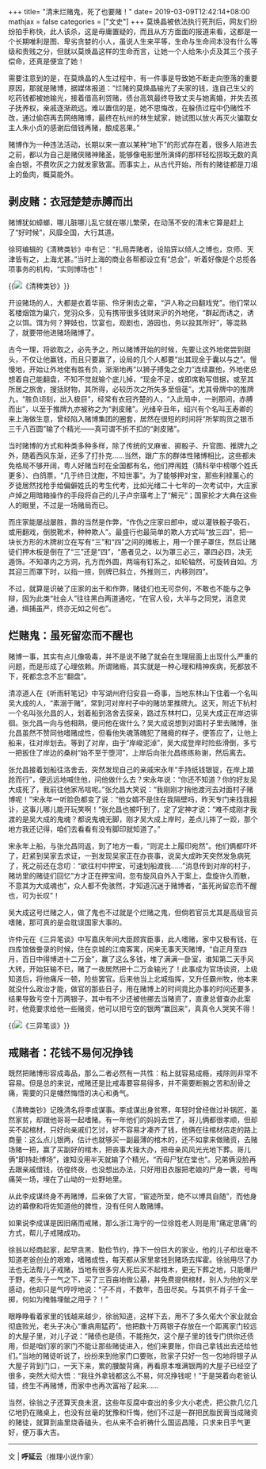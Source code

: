 +++
title= "清末烂赌鬼，死了也要赌！"
date= 2019-03-09T12:42:14+08:00
mathjax = false
categories = ["文史"]
+++
莫焕晶被依法执行死刑后，网友们纷纷拍手称快，此人该杀，这是毋庸置疑的，而且从方方面面的报道来看，这都是一个长期唯利是图、卑劣贪婪的小人，虽说人生来平等，生命与生命间本没有什么等级和贵贱之分，但就以莫焕晶这样的生命而言，让她一个人给朱小贞及其三个孩子偿命，还真是便宜了她！

需要注意到的是，在莫焕晶的人生过程中，有一件事是导致她不断走向堕落的重要原因，那就是赌博，据媒体报道：“烂赌的莫焕晶输光了夫家的钱，连自己生父的吃药钱都被她输光，接着借高利贷赌，债台高筑最终导致丈夫与她离婚，并失去孩子抚养权，亲戚逐渐疏远。难以置信的是，她不思悔改，在躲债过程中仍赌性不改，通过偷窃再去网络赌博，最终在杭州的林生斌家，她试图以放火再灭火骗取女主人朱小贞的感谢后借钱再赌，酿成恶果。”

赌博作为一种违法活动，长期以来一直以某种“地下”的形式存在着，很多人陷进去之前，都以为自己是赌侠赌神赌圣，能够像电影里所演绎的那样轻松捞取无数的真金白银，不费吹灰之力就发家致富。而事实上，从古代开始，所有的赌徒都是刀俎上的鱼肉，概莫能外。

## 剥皮赌：衣冠楚楚赤膊而出

赌博犹如蟑螂，哪儿脏哪儿乱它就在哪儿繁荣，在动荡不安的清末它算是赶上了“好时候”，风靡全国，大行其道。

徐珂编辑的《清稗类钞》中有记：“扎局弄赌者，设陷穽以倾人之博也，京师、天津皆有之，上海尤甚。”当时上海的商业各帮都设立有“总会”，听着好像是个总揽各项事务的机构，“实则博场也”！

{{<img src="https://ian2.oss-cn-hangzhou.aliyuncs.com/2019-03-09-050328.jpg" alt="《清稗类钞》">}}

开设赌场的人，大都是衣着华丽、伶牙俐齿之辈，“沪人称之曰翻戏党”。他们常以茗楼烟馆为巢穴，党羽众多，见有携带很多钱财来沪的外地佬，“群起而诱之，诱之以饵。饵为何？狎妓也，饮宴也，观剧也，游园也，务以投其所好”，等混熟了，就要带他进赌场赌博了。

古今一理，将欲取之，必先予之，所以赌博开始的时候，先要让这外地佬尝到甜头，不仅让他赢钱，而且只要赢了，设局的几个人都要“出其现金于囊以与之”。慢慢地，开始让外地佬有胜有负，渐渐地再“以狮子搏兔之全力”连续赢他，外地佬总想着自己能翻盘，不知不觉就输个底儿掉，“现金不足，或即席勒写借据，或至其所居之旅舍，搜括财物，其所得，必较历次之所失多至倍蓗”。尤其骨牌中的推牌九，“胜负顷刻，出入极巨”，经常有衣冠齐楚的人，“入此局中，一剎那间，赤膊而出”，以至于推牌九亦被称之为“剥皮赌”。光绪辛丑年，绍兴有个名叫王寿卿的来上海做生意，曾经陷入赌博集团的圈套，居然在很短的时间将“所挈购货之银币三千八百圆”输了个精光——真可谓不折不扣的“剥皮赌”。

当时赌博的方式和种类多种多样，除了传统的叉麻雀、掷骰子、升官图、推牌九之外，随着西风东渐，还多了打扑克……当然，跟广东的群体性赌博相比，这些都未免格局不够开阔，粤人好赌当时在全国都有名，他们押闱姓（猜科举中榜哪个姓氏更多）、白鸽票，“几于终日沈酣，不知世事”。为了能够押对宝，那些利禄薰心的歹徒居然找枪手给偏僻姓氏的考生代考，比如光绪二十七年的一次考试中，大庄家卢焯之用暗箱操作的手段将自己的儿子卢宗璜考上了“解元”；国家抡才大典在这些人的眼里，不过是一场赌局而已。

而庄家能屡战屡胜，靠的当然是作弊，“作伪之庄家曰郎中，或以灌铁骰子吸石，或用翻戏，倒脱靴术，种种欺人”。最盛行也最简单的欺人方式叫“放三四”，把一块长方形的木牌树立在写有“三”和“四”之间的摊板上，用一个匣子罩住，然后让赌徒们押木板是倒在了“三”还是“四”，“愚者见之，以为罩三必三，罩四必四，决无遁饰。不知罩内之方洞，孔方而外圆，两端有钉系之，如轮轴然，可旋转自如。方其迎三而罩下时，以指一捺，则牌已斜立，外推则三，内移则四”。

不过，就算是识破了庄家的出千和作弊，赌徒们也无可奈何，不敢也不能与之争辩，因为此类“社会人”往往黑白两道通吃，“在官人役，大半与之同党，消息灵通，缉捕虽严，终亦无如之何也”。

## 烂赌鬼：虽死留恋而不醒也

赌博一事，其实有点儿像吸毒，并不是说不赌了就会在生理层面上出现什么严重的问题，而是形成了心理依赖。所谓赌瘾，其实就是一种心理和精神疾病，死都放不下，死都念念不忘“翻盘”。

清凉道人在《听雨轩笔记》中写湖州府归安县一奇事，当地东林山下住着一个名叫吴大成的人，“素溺于赌”，常到河对岸村子中的赌坊里推牌九。这天，附近下杭村一个名叫张允昌的人，划着船到洛舍去探亲，路过东林村口，见吴大成正在岸边徘徊。张允昌一向与他相熟，便问他在做什么？吴大成说想到对面村子里去赌博，张允昌虽然不赞同他嗜赌成性，但看他失魂落魄犯了赌瘾的样子，便答应了，让他上船来，往对岸划去。等到了对岸，由于“岸峻泥淖”，吴大成登岸时险些滑倒，多亏一把扳住了岸边的桑树“始不至于堕河”，上岸后向张允昌练练称谢，然后离去。

张允昌接着划船往洛舍去，突然发现自己的亲戚宋永年“手持纸钱银锭，在岸上踉跄而行”，便远远地喊住他，问他做什么去？宋永年说：“你还不知道？你的好友吴大成死了，我前往他家吊唁呢。”张允昌大笑说：“我刚刚才捎他渡河去对面村子赌博呢！”宋永年一听脸色都变了说：“他女婿不是住在我隔壁吗，昨天专门来找我报讣，这事儿哪儿能开玩笑啊！”张允昌也被吓到了，定了定神才说：“难不成刚才我渡的是吴大成的鬼魂？都说鬼魂无脚，刚才吴大成上岸时，差点儿摔了一跤，那个地方我还记得，咱们去看看有没有脚印就知道了。”

宋永年上船，与张允昌同返，到了地方一看，“则泥土上履印宛然”。他们俩都吓坏了，赶紧到吴家去求证，一到发现吴家正在办丧事，说吴大成昨天突然发急病死了，死之前还在念叨：“欲往村中押宝，可速划船渡我……”消息传到对岸的村子，赌坊里的赌徒们回忆“方才正在押宝间，忽有旋风自外入于案上，盘旋许久而散，不意其为大成魂也”，众人都不免骇然，才知道沉迷于赌博者，“虽死尚留恋而不醒也，可为长叹”！

吴大成这号烂赌之人，做了鬼也不过就是个烂赌之鬼，但倘若官员尤其是高级官员嗜赌，那可真的是会耽误国家大事的。

许仲元在《三异笔谈》中写嘉庆年间大臣顾宾臣事，此人嗜赌，家中又极有钱，在四库馆做誊录的时候，住在京城的江南客寓，闲来无事天天赌博，“自正月至四月，百日中得博进十二万金”，赢了这么多钱，堆了满满一卧室，谁知第二天手风大转，开始狂输不已，赌了一夜居然把十二万金输光了！此事成为官场谈资，上级知道后，将他痛斥一顿，险些罢官。后来他当上北城指挥，又升任霸州牧，他本来就没什么政治才能，做官的那些日子，用在赌博上的时间竟比办事的时间还要多，结果导致亏空十万两银子，其中有不少还被他挪去当赌资了，直隶总督查办此案时，他竟要求给他一些赌资，他可以把亏空的银两“赢回来”，真真令人哭笑不得！

{{<img src="https://ian2.oss-cn-hangzhou.aliyuncs.com/2019-03-09-050357.jpg" alt="《三异笔谈》">}}

## 戒赌者：花钱不易何况挣钱

既然把赌博形容成毒品，那么二者必然有一共性：粘上就容易成瘾，戒除则非常不容易。但是总的来说，戒赌还是比戒毒要容易得多，并不需要断腕之苦和刮骨之痛，需要的只是幡然悔悟的决心和勇气。

《清稗类钞》记晚清名将李成谋事。李成谋出身贫寒，年轻时曾经做过补锅匠，虽然家贫，却跟他哥哥一起嗜赌。有一年他们的妈妈去世了，哥儿俩都很孝顺，但却买不起棺材，只好向亲戚们乞讨，好不容易才凑齐了钱，他俩在往棺材店走的路上商量：这么点儿银两，估计也就够买一副最薄的棺木的，还不如拿来做赌资，去赌场赌一把，赢了买副好的棺木，把丧事大操大办，把母亲风风光光地下葬。哥儿俩“即持赴博场”，谁知没用半天就输了个精光，“而母尸犹在堂也”。兄弟俩没脸再去跟亲戚借钱，彷徨终夜，也没想出办法，只好用旧衣服把老娘的尸身一裹，号啕痛哭一场，埋在了山坳的一处野地里。

从此李成谋终身不再赌博，后来做了大官，“宦迹所至，绝不以博具自随”，而他身边的幕僚和将佐知道他的脾性，没有任何人敢赌博。

如果说李成谋是因旧痛而戒赌，那么浙江海宁的一位徐姓老人则是用“痛定思痛”的方式，帮儿子戒赌成功。

徐翁以经商起家，起早贪黑、勤俭节约，挣下一份巨大的家业，他的儿子却丝毫不知道老爸创业的艰难，嗜赌成性，每天都从家里拿钱到赌场去挥霍。徐翁用尽了办法也无法帮儿子戒赌，当地有很多穷人死后买不起棺木，更无下葬之地，只能曝尸于野，老头子一气之下，买了三百亩地做公墓，并免费提供棺材，别人为他的义举感动，他却只是气哼哼地说：“子不肖，不数年，吾田尽矣。与其供不肖子千金一掷，何如为掩骼埋骴之用乎？！”

眼睁睁看着家里的钱越来越少，徐翁知道，这样下去，用不了多久偌大个家业就会彻底败光，老头子决心“重病用猛药”。他把数十万两银子存放在一个距离家门较远的大屋子里，对儿子说：“赌债也是债，不能拖欠，这个屋子里的钱专门供你还债用，但是咱们家的家门不能让那些赌徒进入，他们来要账，你自己拿钱出去还给他们。”当地的赌徒听说了，纷纷来到他家门口要账，败家子只好一包一包地将银子从大屋子背到门口，一天下来，累的腰酸背痛，再看原本堆满银两的大屋子已经空了很多，突然大彻大悟：“我往外拿钱都这么不易，何况挣钱呢！”于是哭着向老爸认错，终生不再赌博，而家中也再次富裕了起来……

当然，徐翁之子还算天良未泯，这些年反腐中查出的多少大小老虎，把公款几亿几亿地扔在赌桌上，也没有丝毫的犹豫和忏悔，他们不过是一群把民脂民膏当成赌资的赌徒，就算到庙里烧香磕头，也从来不会祈祷什么国运昌隆，只求来日手气更好，便万事大吉。

---
文 | **呼延云**（推理小说作家）
